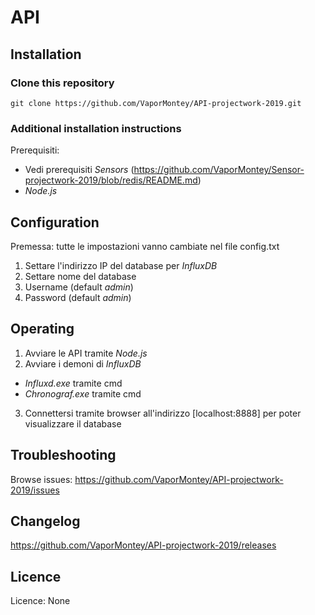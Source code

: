 # API
## Installation
### Clone this repository
```
git clone https://github.com/VaporMontey/API-projectwork-2019.git

```
### Additional installation instructions
Prerequisiti:

- Vedi prerequisiti *Sensors* (https://github.com/VaporMontey/Sensor-projectwork-2019/blob/redis/README.md)
- *Node.js*

## Configuration
Premessa: tutte le impostazioni vanno cambiate nel file config.txt

1. Settare l'indirizzo IP  del database per *InfluxDB* 
2. Settare nome del database
3. Username (default *admin*)
4. Password (default *admin*)

## Operating
1. Avviare le API tramite *Node.js*
2. Avviare i demoni di *InfluxDB* 
  - *Influxd.exe* tramite cmd
  - *Chronograf.exe* tramite cmd
3. Connettersi tramite browser all'indirizzo [localhost:8888] per poter visualizzare il database

## Troubleshooting
Browse issues: https://github.com/VaporMontey/API-projectwork-2019/issues
## Changelog
https://github.com/VaporMontey/API-projectwork-2019/releases
## Licence
Licence: None
